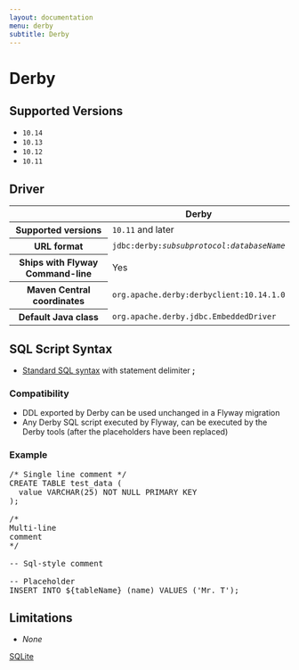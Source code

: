 ```yaml
---
layout: documentation
menu: derby
subtitle: Derby
---
```

# Derby


## Supported Versions

- `10.14`
- `10.13`
- `10.12`
- `10.11`

## Driver

<table class="table">
<thead>
<tr>
<th></th>
<th>Derby</th>
</tr>
</thead>
<tr>
<th>Supported versions</th>
<td><code>10.11</code> and later</td>
</tr>
<tr>
<th>URL format</th>
<td><code>jdbc:derby:<i>subsubprotocol</i>:<i>databaseName</i></code></td>
</tr>
<tr>
<th>Ships with Flyway Command-line</th>
<td>Yes</td>
</tr>
<tr>
<th>Maven Central coordinates</th>
<td><code>org.apache.derby:derbyclient:10.14.1.0</code></td>
</tr>
<tr>
<th>Default Java class</th>
<td><code>org.apache.derby.jdbc.EmbeddedDriver</code></td>
</tr>
</table>

## SQL Script Syntax

- [Standard SQL syntax](/documentation/migration/sql#syntax) with statement delimiter **;**

### Compatibility
    
- DDL exported by Derby can be used unchanged in a Flyway migration
- Any Derby SQL script executed by Flyway, can be executed by the Derby tools (after the placeholders have been replaced)

### Example

<pre class="prettyprint">/* Single line comment */
CREATE TABLE test_data (
  value VARCHAR(25) NOT NULL PRIMARY KEY
);

/*
Multi-line
comment
*/

-- Sql-style comment

-- Placeholder
INSERT INTO ${tableName} (name) VALUES (&#x27;Mr. T&#x27;);</pre>

## Limitations

- *None*

<p class="next-steps">
    <a class="btn btn-primary" href="/documentation/database/sqlite">SQLite <i class="fa fa-arrow-right"></i></a>
</p>